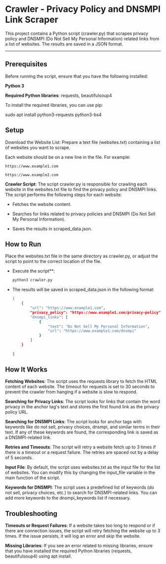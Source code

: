 # Crawler - Privacy Policy and DNSMPI Link Scraper

This project contains a Python script (crawler.py) that scrapes privacy policy and 
DNSMPI (Do Not Sell My Personal Information) related links from a list of websites. 
The results are saved in a JSON format.

---

## Prerequisites

Before running the script, ensure that you have the following installed:

**Python 3**

**Required Python libraries**: requests, beautifulsoup4

To install the required libraries, you can use pip:

sudo apt install python3-requests python3-bs4

## Setup

Download the Website List: Prepare a text file (websites.txt) containing a list of websites you want to scrape. 

Each website should be on a new line in the file. For example:

`https://www.example1.com`

`https://www.example2.com`

**Crawler Script**: The script crawler.py is responsible for crawling each website in the websites.txt file 
to find the privacy policy and DNSMPI links. The script performs the following steps for each website:

- Fetches the website content.

- Searches for links related to privacy policies and DNSMPI (Do Not Sell My Personal Information).

- Saves the results in scraped_data.json.

## How to Run
Place the websites.txt file in the same directory as crawler.py, 
or adjust the script to point to the correct location of the file.

- Execute the script**:
    ```bash
    python3 crawler.py
    ```

- The results will be saved in scraped_data.json in the following format:

    ```bash
    [
        {
            "url": "https://www.example1.com",
            "privacy_policy": "https://www.example1.com/privacy-policy",
            "dnsmpi_links": [
                {
                    "text": "Do Not Sell My Personal Information",
                    "url": "https://www.example1.com/dnsmpi"
                }
            ]
        }
        
    ]
    ```

## How It Works
**Fetching Websites**: The script uses the requests library to fetch the HTML content of each website. 
The timeout for requests is set to 30 seconds to prevent the crawler from hanging if a website is slow to respond.

**Searching for Privacy Links**: The script looks for links that contain the word privacy in the anchor tag's text and 
stores the first found link as the privacy policy URL.

**Searching for DNSMPI Links**: The script looks for anchor tags with keywords like do not sell, privacy choices, dnsmpi, 
and similar terms in their text. If any of these keywords are found, the corresponding link is saved as a DNSMPI-related link.

**Retries and Timeouts**: The script will retry a website fetch up to 3 times if there is a timeout or a request failure. 
The retries are spaced out by a delay of 5 seconds.

**Input File**: By default, the script uses websites.txt as the input file for the list of websites. 
You can modify this by changing the input_file variable in the main function of the script.

**Keywords for DNSMPI**: The script uses a predefined list of keywords (do not sell, privacy choices, etc.) to search for DNSMPI-related links. 
You can add more keywords to the dnsmpi_keywords list if necessary.

## Troubleshooting

**Timeouts or Request Failures**: If a website takes too long to respond or if there are connection issues, 
the script will retry fetching the website up to 3 times. If the issue persists, it will log an error and skip the website.

**Missing Libraries**: If you see an error related to missing libraries, ensure that you have installed the required Python libraries 
(requests, beautifulsoup4) using apt install.

